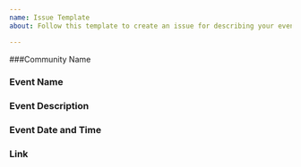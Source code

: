 ```yaml
---
name: Issue Template
about: Follow this template to create an issue for describing your event

---
```


###Community Name

### Event Name

### Event Description

### Event Date and Time

### Link
